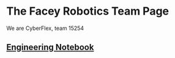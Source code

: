 # The Facey Robotics Team Page

We are CyberFlex, team 15254

## [Engineering Notebook](engineering_notebook.md)


